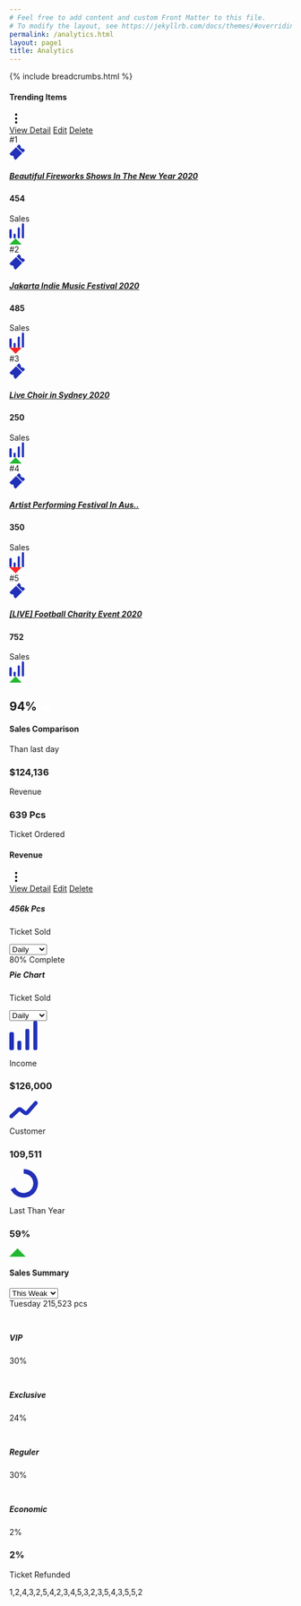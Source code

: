 ```yaml
---
# Feel free to add content and custom Front Matter to this file.
# To modify the layout, see https://jekyllrb.com/docs/themes/#overriding-theme-defaults
permalink: /analytics.html
layout: page1
title: Analytics
---
```

<div class="content-body">
<!-- row -->
<div class="container-fluid">
{% include breadcrumbs.html %}
<div class="row">
<div class="col-xl-6 col-xxl-12 col-lg-12 col-md-12 col-sm-12">
<div class="row">
<div class="col-xl-12">
<div class="card">
<div class="card-header border-0 pb-0 d-sm-flex d-block">
<h4 class="card-title mb-1">Trending Items</h4>
<div class="dropdown ms-auto text-end">
<div class="btn-link" data-bs-toggle="dropdown">
<svg xmlns="http://www.w3.org/2000/svg" xmlns:xlink="http://www.w3.org/1999/xlink" width="24px" height="24px" viewBox="0 0 24 24" version="1.1"><g stroke="none" stroke-width="1" fill="none" fill-rule="evenodd"><rect x="0" y="0" width="24" height="24"></rect><circle fill="#000000" cx="12" cy="5" r="2"></circle><circle fill="#000000" cx="12" cy="12" r="2"></circle><circle fill="#000000" cx="12" cy="19" r="2"></circle></g></svg>
</div>
<div class="dropdown-menu dropdown-menu-right">
<a class="dropdown-item" href="javascript:void(0);">View Detail</a>
<a class="dropdown-item" href="javascript:void(0);">Edit</a>
<a class="dropdown-item" href="javascript:void(0);">Delete</a>
</div>
</div>
</div>
<div class="card-body pt-0 p-0">
<div class="align-items-center d-flex mx-0 border-bottom p-4">
<span class="number col-2 col-sm-1 px-0 align-self-center">#1</span>
<div class="outline border rounded-circle p-3 me-3">
<svg class="primary-icon" width="28" height="28" viewBox="0 0 28 28" fill="none" xmlns="http://www.w3.org/2000/svg">
<path d="M11.9042 5.18413L0.556031 16.5323C0.281453 16.8068 0.281453 17.2521 0.556031 17.5266L3.24911 20.2197C3.44481 20.4154 3.73705 20.4781 3.99582 20.3799C5.0289 19.9878 6.20067 20.2386 6.98098 21.0189C7.76129 21.7992 8.01214 22.971 7.62003 24.0041C7.52178 24.2628 7.5845 24.5551 7.78019 24.7508L10.4733 27.4439C10.7479 27.7185 11.1931 27.7185 11.4677 27.4439L22.8158 16.0958L11.9042 5.18413Z" fill="#2130B8"></path>
<path d="M27.4439 10.4734L24.7508 7.78025C24.5551 7.58456 24.2628 7.52185 24.0041 7.62009C22.971 8.0122 21.7993 7.76132 21.019 6.98101C20.2386 6.2007 19.9878 5.02893 20.3799 3.99585C20.4781 3.73711 20.4154 3.44484 20.2197 3.24914L17.5266 0.556062C17.252 0.281484 16.8068 0.281484 16.5322 0.556062L12.8985 4.18975L23.8102 15.1014L27.4439 11.4677C27.7185 11.1932 27.7185 10.7479 27.4439 10.4734Z" fill="#2130B8"></path>
</svg>
</div>
<div class="col-sm-4 col-12 col-xxl-5 my-3 my-sm-0 px-0">
<h5 class="mt-0 mb-0"><a class="text-black" href="javascript:void(0);">Beautiful Fireworks Shows In The New Year 2020</a></h5>
</div>
<div class="ms-sm-auto col-2 col-sm-2 px-0 d-flex align-self-center align-items-center">
<div class="text-center">
<h4 class="mb-0 text-black">454</h4>
<span class="fs-14">Sales</span>
</div>
</div>
<div class="me-3 col-2 col-sm-1">
<span class="peity-success" data-style="width:100%;" style="display: none;">0,2,1,4</span>
<svg  class="primary-icon" width="26" height="27" viewBox="0 0 26 27" fill="none" xmlns="http://www.w3.org/2000/svg">
<rect width="3.71426" height="27" rx="1.85713" transform="matrix(-1 0 0 1 26 0)" fill="#2130B8"></rect>
<rect width="3.71426" height="19.6364" rx="1.85713" transform="matrix(-1 0 0 1 18.5723 7.36365)" fill="#2130B8"></rect>
<rect width="3.71426" height="8.59091" rx="1.85713" transform="matrix(-1 0 0 1 11.1436 18.4091)" fill="#2130B8"></rect>
<rect width="4.19045" height="16.6154" rx="2.09522" transform="matrix(-1 0 0 1 4.19043 10.3846)" fill="#2130B8"></rect>
</svg>
</div>
<svg width="22" height="11" class="col-sm-1 col-2" viewBox="0 0 22 11" fill="none" xmlns="http://www.w3.org/2000/svg">
<path d="M0 11L11 -4.72849e-07L22 11" fill="#21B830"></path>
</svg>
</div>
<div class="align-items-center d-flex mx-0 border-bottom p-4">
<span class="number col-2 col-sm-1 px-0 align-self-center">#2</span>
<div class="outline border rounded-circle p-3 me-3">
<svg class="primary-icon" width="28" height="28" viewBox="0 0 28 28" fill="none" xmlns="http://www.w3.org/2000/svg">
<path d="M11.9042 5.18413L0.556031 16.5323C0.281453 16.8068 0.281453 17.2521 0.556031 17.5266L3.24911 20.2197C3.44481 20.4154 3.73705 20.4781 3.99582 20.3799C5.0289 19.9878 6.20067 20.2386 6.98098 21.0189C7.76129 21.7992 8.01214 22.971 7.62003 24.0041C7.52178 24.2628 7.5845 24.5551 7.78019 24.7508L10.4733 27.4439C10.7479 27.7185 11.1931 27.7185 11.4677 27.4439L22.8158 16.0958L11.9042 5.18413Z" fill="#2130B8"></path>
<path d="M27.4439 10.4734L24.7508 7.78025C24.5551 7.58456 24.2628 7.52185 24.0041 7.62009C22.971 8.0122 21.7993 7.76132 21.019 6.98101C20.2386 6.2007 19.9878 5.02893 20.3799 3.99585C20.4781 3.73711 20.4154 3.44484 20.2197 3.24914L17.5266 0.556062C17.252 0.281484 16.8068 0.281484 16.5322 0.556062L12.8985 4.18975L23.8102 15.1014L27.4439 11.4677C27.7185 11.1932 27.7185 10.7479 27.4439 10.4734Z" fill="#2130B8"></path>
</svg>
</div>
<div class="col-sm-4 col-12 col-xxl-5 my-3 my-sm-0 px-0">
<h5 class="mt-0 mb-0"><a class="text-black" href="javascript:void(0);">Jakarta Indie Music Festival 2020</a></h5>
</div>
<div class="ms-sm-auto col-2 col-sm-2 px-0 d-flex align-self-center align-items-center">
<div class="text-center">
<h4 class="mb-0 text-black">485</h4>
<span class="fs-14">Sales</span>
</div>
</div>
<div class="me-3 col-2 col-sm-1">
<span class="peity-success" data-style="width:100%;" style="display: none;">0,2,1,4</span>
<svg class="primary-icon" width="26" height="27" viewBox="0 0 26 27" fill="none" xmlns="http://www.w3.org/2000/svg">
<rect width="3.71426" height="27" rx="1.85713" transform="matrix(-1 0 0 1 26 0)" fill="#2130B8"></rect>
<rect width="3.71426" height="19.6364" rx="1.85713" transform="matrix(-1 0 0 1 18.5723 7.36365)" fill="#2130B8"></rect>
<rect width="3.71426" height="8.59091" rx="1.85713" transform="matrix(-1 0 0 1 11.1436 18.4091)" fill="#2130B8"></rect>
<rect width="4.19045" height="16.6154" rx="2.09522" transform="matrix(-1 0 0 1 4.19043 10.3846)" fill="#2130B8"></rect>
</svg>
</div>
<svg width="22" height="11" class="col-sm-1 col-2" viewBox="0 0 22 11" fill="none" xmlns="http://www.w3.org/2000/svg">
<path d="M0 -9.61651e-07L11 11L22 0" fill="#FF2626"></path>
</svg>
</div>
<div class="align-items-center d-flex mx-0 border-bottom p-4">
<span class="number col-2 col-sm-1 px-0 align-self-center">#3</span>
<div class="outline border rounded-circle p-3 me-3">
<svg class="primary-icon" width="28" height="28" viewBox="0 0 28 28" fill="none" xmlns="http://www.w3.org/2000/svg">
<path d="M11.9042 5.18413L0.556031 16.5323C0.281453 16.8068 0.281453 17.2521 0.556031 17.5266L3.24911 20.2197C3.44481 20.4154 3.73705 20.4781 3.99582 20.3799C5.0289 19.9878 6.20067 20.2386 6.98098 21.0189C7.76129 21.7992 8.01214 22.971 7.62003 24.0041C7.52178 24.2628 7.5845 24.5551 7.78019 24.7508L10.4733 27.4439C10.7479 27.7185 11.1931 27.7185 11.4677 27.4439L22.8158 16.0958L11.9042 5.18413Z" fill="#2130B8"></path>
<path d="M27.4439 10.4734L24.7508 7.78025C24.5551 7.58456 24.2628 7.52185 24.0041 7.62009C22.971 8.0122 21.7993 7.76132 21.019 6.98101C20.2386 6.2007 19.9878 5.02893 20.3799 3.99585C20.4781 3.73711 20.4154 3.44484 20.2197 3.24914L17.5266 0.556062C17.252 0.281484 16.8068 0.281484 16.5322 0.556062L12.8985 4.18975L23.8102 15.1014L27.4439 11.4677C27.7185 11.1932 27.7185 10.7479 27.4439 10.4734Z" fill="#2130B8"></path>
</svg>
</div>
<div class="col-sm-4 col-12 col-xxl-5 my-3 my-sm-0 px-0">
<h5 class="mt-0 mb-0"><a class="text-black" href="javascript:void(0);">Live Choir in Sydney 2020</a></h5>
</div>
<div class="ms-sm-auto col-2 col-sm-2 px-0 d-flex align-self-center align-items-center">
<div class="text-center">
<h4 class="mb-0 text-black">250</h4>
<span class="fs-14">Sales</span>
</div>
</div>
<div class="me-3 col-2 col-sm-1">
<span class="peity-success" data-style="width:100%;" style="display: none;">0,2,1,4</span>
<svg class="primary-icon" width="26" height="27" viewBox="0 0 26 27" fill="none" xmlns="http://www.w3.org/2000/svg">
<rect width="3.71426" height="27" rx="1.85713" transform="matrix(-1 0 0 1 26 0)" fill="#2130B8"></rect>
<rect width="3.71426" height="19.6364" rx="1.85713" transform="matrix(-1 0 0 1 18.5723 7.36365)" fill="#2130B8"></rect>
<rect width="3.71426" height="8.59091" rx="1.85713" transform="matrix(-1 0 0 1 11.1436 18.4091)" fill="#2130B8"></rect>
<rect width="4.19045" height="16.6154" rx="2.09522" transform="matrix(-1 0 0 1 4.19043 10.3846)" fill="#2130B8"></rect>
</svg>
</div>
<svg width="22" height="11" class="col-sm-1 col-2" viewBox="0 0 22 11" fill="none" xmlns="http://www.w3.org/2000/svg">
<path d="M0 11L11 -4.72849e-07L22 11" fill="#21B830"></path>
</svg>
</div>
<div class="align-items-center d-flex mx-0 border-bottom p-4">
<span class="number col-2 col-sm-1 px-0 align-self-center">#4</span>
<div class="outline border rounded-circle p-3 me-3">
<svg class="primary-icon" width="28" height="28" viewBox="0 0 28 28" fill="none" xmlns="http://www.w3.org/2000/svg">
<path d="M11.9042 5.18413L0.556031 16.5323C0.281453 16.8068 0.281453 17.2521 0.556031 17.5266L3.24911 20.2197C3.44481 20.4154 3.73705 20.4781 3.99582 20.3799C5.0289 19.9878 6.20067 20.2386 6.98098 21.0189C7.76129 21.7992 8.01214 22.971 7.62003 24.0041C7.52178 24.2628 7.5845 24.5551 7.78019 24.7508L10.4733 27.4439C10.7479 27.7185 11.1931 27.7185 11.4677 27.4439L22.8158 16.0958L11.9042 5.18413Z" fill="#2130B8"></path>
<path d="M27.4439 10.4734L24.7508 7.78025C24.5551 7.58456 24.2628 7.52185 24.0041 7.62009C22.971 8.0122 21.7993 7.76132 21.019 6.98101C20.2386 6.2007 19.9878 5.02893 20.3799 3.99585C20.4781 3.73711 20.4154 3.44484 20.2197 3.24914L17.5266 0.556062C17.252 0.281484 16.8068 0.281484 16.5322 0.556062L12.8985 4.18975L23.8102 15.1014L27.4439 11.4677C27.7185 11.1932 27.7185 10.7479 27.4439 10.4734Z" fill="#2130B8"></path>
</svg>
</div>
<div class="col-sm-4 col-12 col-xxl-5 my-3 my-sm-0 px-0">
<h5 class="mt-0 mb-0"><a class="text-black" href="javascript:void(0);">Artist Performing Festival In Aus..</a></h5>
</div>
<div class="ms-sm-auto col-2 col-sm-2 px-0 d-flex align-self-center align-items-center">
<div class="text-center">
<h4 class="mb-0 text-black">350</h4>
<span class="fs-14">Sales</span>
</div>
</div>
<div class="me-3 col-2 col-sm-1">
<span class="peity-success" data-style="width:100%;" style="display: none;">0,2,1,4</span>
<svg class="primary-icon" width="26" height="27" viewBox="0 0 26 27" fill="none" xmlns="http://www.w3.org/2000/svg">
<rect width="3.71426" height="27" rx="1.85713" transform="matrix(-1 0 0 1 26 0)" fill="#2130B8"></rect>
<rect width="3.71426" height="19.6364" rx="1.85713" transform="matrix(-1 0 0 1 18.5723 7.36365)" fill="#2130B8"></rect>
<rect width="3.71426" height="8.59091" rx="1.85713" transform="matrix(-1 0 0 1 11.1436 18.4091)" fill="#2130B8"></rect>
<rect width="4.19045" height="16.6154" rx="2.09522" transform="matrix(-1 0 0 1 4.19043 10.3846)" fill="#2130B8"></rect>
</svg>
</div>
<svg width="22" height="11" class="col-sm-1 col-2" viewBox="0 0 22 11" fill="none" xmlns="http://www.w3.org/2000/svg">
<path d="M0 -9.61651e-07L11 11L22 0" fill="#FF2626"></path>
</svg>
</div>
<div class="align-items-center d-flex mx-0 border-bottom p-4">
<span class="number col-2 col-sm-1 px-0 align-self-center">#5</span>
<div class="outline border rounded-circle p-3 me-3">
<svg class="primary-icon" width="28" height="28" viewBox="0 0 28 28" fill="none" xmlns="http://www.w3.org/2000/svg">
<path d="M11.9042 5.18413L0.556031 16.5323C0.281453 16.8068 0.281453 17.2521 0.556031 17.5266L3.24911 20.2197C3.44481 20.4154 3.73705 20.4781 3.99582 20.3799C5.0289 19.9878 6.20067 20.2386 6.98098 21.0189C7.76129 21.7992 8.01214 22.971 7.62003 24.0041C7.52178 24.2628 7.5845 24.5551 7.78019 24.7508L10.4733 27.4439C10.7479 27.7185 11.1931 27.7185 11.4677 27.4439L22.8158 16.0958L11.9042 5.18413Z" fill="#2130B8"></path>
<path d="M27.4439 10.4734L24.7508 7.78025C24.5551 7.58456 24.2628 7.52185 24.0041 7.62009C22.971 8.0122 21.7993 7.76132 21.019 6.98101C20.2386 6.2007 19.9878 5.02893 20.3799 3.99585C20.4781 3.73711 20.4154 3.44484 20.2197 3.24914L17.5266 0.556062C17.252 0.281484 16.8068 0.281484 16.5322 0.556062L12.8985 4.18975L23.8102 15.1014L27.4439 11.4677C27.7185 11.1932 27.7185 10.7479 27.4439 10.4734Z" fill="#2130B8"></path>
</svg>
</div>
<div class="col-sm-4 col-12 col-xxl-5 my-3 my-sm-0 px-0">
<h5 class="mt-0 mb-0"><a class="text-black" href="javascript:void(0);">[LIVE] Football Charity Event 2020</a></h5>
</div>
<div class="ms-sm-auto col-2 col-sm-2 px-0 d-flex align-self-center align-items-center">
<div class="text-center">
<h4 class="mb-0 text-black">752</h4>
<span class="fs-14">Sales</span>
</div>
</div>
<div class="me-3 col-2 col-sm-1">
<span class="peity-success" data-style="width:100%;" style="display: none;">0,2,1,4</span>
<svg class="primary-icon" width="26" height="27" viewBox="0 0 26 27" fill="none" xmlns="http://www.w3.org/2000/svg">
<rect width="3.71426" height="27" rx="1.85713" transform="matrix(-1 0 0 1 26 0)" fill="#2130B8"></rect>
<rect width="3.71426" height="19.6364" rx="1.85713" transform="matrix(-1 0 0 1 18.5723 7.36365)" fill="#2130B8"></rect>
<rect width="3.71426" height="8.59091" rx="1.85713" transform="matrix(-1 0 0 1 11.1436 18.4091)" fill="#2130B8"></rect>
<rect width="4.19045" height="16.6154" rx="2.09522" transform="matrix(-1 0 0 1 4.19043 10.3846)" fill="#2130B8"></rect>
</svg>
</div>
<svg width="22" height="11" class="col-sm-1 col-2" viewBox="0 0 22 11" fill="none" xmlns="http://www.w3.org/2000/svg">
<path d="M0 11L11 -4.72849e-07L22 11" fill="#21B830"></path>
</svg>
</div>
</div>
</div>
</div>
<div class="col-xl-12">
<div class="card bg-warning">
<div class="card-header border-0 pb-0 d-sm-flex d-block align-items-start">
<h2 class="mb-1 text-white fs-35 font-w600">94%
<svg width="22" height="11" viewBox="0 0 22 11" fill="none" xmlns="http://www.w3.org/2000/svg">
<path d="M0 11L11 -4.72849e-07L22 11" fill="#fff"></path>
</svg>
</h2>
<div class="dropdown ms-auto text-end">
<h4 class="text-white">Sales Comparison</h4>
<span class="text-white font-w300">Than last day</span>
</div>
</div>
<div class="card-body p-2">
<canvas id="ticketSold" height="217"></canvas>
</div>
</div>
</div>
<div class="col-xl-6 col-sm-6">
<div class="card overflow-hidden">
<div class="card-header border-0 pb-0">
<div>
<h3 class="mb-0 text-black font-w600">$124,136</h3>
<p class="mb-1">Revenue</p>
</div>
</div>
<div class="card-body p-0  mt-widget">	
<canvas id="revenueChart" height="85"></canvas>
</div>
</div>
</div>
<div class="col-xl-6 col-sm-6">
<div class="card overflow-hidden">
<div class="card-header border-0 pb-0">
<div>
<h3 class="mb-0 text-black font-w600">639 Pcs</h3>
<p class="mb-1">Ticket Ordered</p>
</div>
</div>
<div class="card-body p-0">	
<div class="col-7 px-0 offset-5 mt-widget">	
<canvas id="chart_widget_2" height="85"></canvas>
</div>
</div>
</div>
</div>
</div>
</div>
<div class="col-xl-3 col-xxl-6 col-lg-6 col-md-6 col-sm-12">
<div class="row">
<div class="col-xl-12">
<div class="card">
<div class="card-header border-0 pb-0">
<h4 class="card-title">Revenue</h4>
<div class="dropdown ms-auto text-end">
<div class="btn-link" data-bs-toggle="dropdown">
<svg xmlns="http://www.w3.org/2000/svg" xmlns:xlink="http://www.w3.org/1999/xlink" width="24px" height="24px" viewBox="0 0 24 24" version="1.1"><g stroke="none" stroke-width="1" fill="none" fill-rule="evenodd"><rect x="0" y="0" width="24" height="24"></rect><circle fill="#000000" cx="12" cy="5" r="2"></circle><circle fill="#000000" cx="12" cy="12" r="2"></circle><circle fill="#000000" cx="12" cy="19" r="2"></circle></g></svg>
</div>
<div class="dropdown-menu dropdown-menu-right">
<a class="dropdown-item" href="javascript:void(0);">View Detail</a>
<a class="dropdown-item" href="javascript:void(0);">Edit</a>
<a class="dropdown-item" href="javascript:void(0);">Delete</a>
</div>
</div>
</div>
<div class="card-body">
<canvas id="areaChart_2" height="350"></canvas>
</div>
</div>
</div>
<div class="col-xl-12">
<div class="card">
<div class="card-header pb-0 border-0">
<div>
<h5 class="mb-0 text-black font-weight-bold">456k Pcs</h5>
<p class="fs-14 mb-0">Ticket Sold</p>
</div>
<select class="default-select d-inline-block style-2" aria-label="Default select example">
<option selected>Daily</option>
<option value="1">Newest</option>
<option value="2">Old</option>
</select>
</div>
<div class="card-body">
<div class="progress mb-0" style="height:8px; width:100%;">
<div class="progress-bar bg-primary progress-animated" style="width:80%; height:8px;" role="progressbar">
<span class="sr-only">80% Complete</span>
</div>
</div>
</div>
</div>
</div>
<div class="col-xl-12">
<div class="card">
<div class="card-header pb-0 border-0">
<div>
<h5 class="mb-0 text-black font-weight-bold">Pie Chart</h5>
<p class="fs-14 mb-0">Ticket Sold</p>
</div>
<select class="default-select d-inline-block style-2" aria-label="Default select example">
<option selected>Daily</option>
<option value="1">Newest</option>
<option value="2">Old</option>
</select>
</div>
<div class="card-body pt-2">
<div id="chartCircle"></div>
</div>
</div>
</div>
</div>
</div>
<div class="col-xl-3 col-xxl-6 col-lg-6 col-md-6 col-sm-12">
<div class="row">
<div class="col-xl-12">
<div class="card">
<div class="card-body">
<div class="media align-items-center">
<span class="me-4">
<svg  class="primary-icon" width="50" height="53" viewBox="0 0 50 53" fill="none" xmlns="http://www.w3.org/2000/svg">
<rect width="7.11688" height="52.1905" rx="3" transform="matrix(-1 0 0 1 49.8184 0)" fill="#2130B8"></rect>
<rect width="7.11688" height="37.9567" rx="3" transform="matrix(-1 0 0 1 35.585 14.2338)" fill="#2130B8"></rect>
<rect width="7.11688" height="16.6061" rx="3" transform="matrix(-1 0 0 1 21.3516 35.5844)" fill="#2130B8"></rect>
<rect width="8.0293" height="32.1172" rx="3" transform="matrix(-1 0 0 1 8.0293 20.0732)" fill="#2130B8"></rect>
</svg>
</span>
<div class="media-body ms-1">
<p class="mb-2">Income</p>
<h3 class="mb-0 text-black font-w600">$126,000</h3>
</div>
</div>
</div>
</div>
</div>
<div class="col-xl-12">
<div class="card">
<div class="card-body">
<div class="media align-items-center">
<span class="me-4">
<svg  class="primary-icon" width="51" height="31" viewBox="0 0 51 31" fill="none" xmlns="http://www.w3.org/2000/svg">
<path fill-rule="evenodd" clip-rule="evenodd" d="M49.3228 0.840214C50.7496 2.08096 50.9005 4.24349 49.6597 5.67035L34.6786 22.8987C32.284 25.6525 28.1505 26.0444 25.281 23.7898L18.1758 18.2072L5.77023 29.883C4.3933 31.1789 2.22651 31.1133 0.930578 29.7363C-0.365358 28.3594 -0.299697 26.1926 1.07723 24.8967L13.4828 13.2209C15.9494 10.8993 19.7428 10.7301 22.4063 12.8229L29.5115 18.4055L44.4926 1.1772C45.7334 -0.249661 47.8959 -0.400534 49.3228 0.840214Z" fill="#2130B8"></path>
</svg>
</span>
<div class="media-body ms-1">
<p class="mb-2">Customer</p>
<h3 class="mb-0 text-black font-w600">109,511</h3>
</div>
</div>
</div>
</div>
</div>
<div class="col-xl-12">
<div class="card">
<div class="card-body">
<div class="media align-items-center">
<span class="me-4">
<svg  class="primary-icon" width="51" height="52" viewBox="0 0 51 52" fill="none" xmlns="http://www.w3.org/2000/svg">
<path fill-rule="evenodd" clip-rule="evenodd" d="M25.5 43C34.8888 43 42.5 35.3888 42.5 26C42.5 16.6112 34.8888 9 25.5 9C16.1112 9 8.5 16.6112 8.5 26C8.5 35.3888 16.1112 43 25.5 43ZM25.5 51.5C39.5833 51.5 51 40.0833 51 26C51 11.9167 39.5833 0.5 25.5 0.5C11.4167 0.5 0 11.9167 0 26C0 40.0833 11.4167 51.5 25.5 51.5Z" fill="white" fill-opacity="0.18"></path>
<path fill-rule="evenodd" clip-rule="evenodd" d="M33.9997 1.95836C31.2809 0.997147 28.4073 0.5 25.4997 0.5V8.86605C28.5687 8.86605 31.5815 9.6904 34.223 11.253C36.8645 12.8155 39.0379 15.0589 40.5159 17.7486C41.9939 20.4384 42.7223 23.4757 42.625 26.5433C42.5277 29.6108 41.6082 32.5959 39.9627 35.1866C38.3172 37.7772 36.006 39.8783 33.2707 41.2703C30.5355 42.6623 27.4766 43.294 24.4136 43.0995C21.3507 42.905 18.3963 41.8913 15.8591 40.1645C13.3219 38.4376 11.2952 36.061 9.99062 33.283L2.41797 36.8391C3.65388 39.4709 5.32535 41.8607 7.35106 43.9131C8.50759 45.0848 9.77958 46.1466 11.1519 47.0806C14.9279 49.6506 19.3249 51.1592 23.8834 51.4487C28.4418 51.7382 32.9943 50.798 37.0652 48.7264C41.136 46.6548 44.5756 43.5277 47.0246 39.6721C49.4736 35.8165 50.842 31.3739 50.9868 26.8085C51.1317 22.2432 50.0476 17.7228 47.8479 13.7197C45.6482 9.71663 42.4137 6.37787 38.4824 4.05236C37.0536 3.2072 35.5519 2.50715 33.9997 1.95836Z" fill="#2130B8"></path>
</svg>
</span>
<div class="media-body ms-1">
<p class="mb-2">Last Than Year</p>
<div class="d-flex align-items-center">
<h3 class="mb-0 me-3 text-black font-w600">59%</h3>
<svg width="29" height="15" viewBox="0 0 29 15" fill="none" xmlns="http://www.w3.org/2000/svg">
<path d="M0 15L14.5 -1.27353e-06L29 15" fill="#21B830"></path>
</svg>
</div>
</div>
</div>
</div>
</div>
</div>
<div class="col-md-12">
<div class="card">
<div class="card-header border-0 pb-0">
<h4 class="card-title">Sales Summary</h4>
<div class="btn-group">
<select class="default-select style-2" aria-label="Default select example">
<option selected>This Weak</option>
<option value="1">Next Weak</option>
</select>
</div>
</div>
<div class="card-body pt-2">
<div class="border p-3 d-flex justify-content-between fs-14 rounded-lg mb-4">
<span class="text-black">Tuesday</span>
<span class="text-black">215,523 pcs</span>
</div>

<div class="text-center">
<div id="polarAreaCharts"></div>
</div>
<div class="row mx-0">
<div class="col-6 px-0 d-flex align-items-center mb-3">
<div class="bg-primary rounded me-3 d-block" style="width:25px; height:25px;"></div>
<div>
<h5 class="mb-1 text-black">VIP</h5>
<span>30%</span>
</div>
</div>
<div class="col-6 px-0 d-flex align-items-center mb-3">
<div class="bg-success rounded me-3 d-block" style="width:25px; height:25px;"></div>
<div>
<h5 class="mb-1 text-black">Exclusive</h5>
<span>24%</span>
</div>
</div>
<div class="col-6 px-0 d-flex align-items-center">
<div class="bg-warning rounded me-3 d-block" style="width:25px; height:25px;"></div>
<div>
<h5 class="mb-1 text-black">Reguler</h5>
<span>30%</span>
</div>
</div>
<div class="col-6 px-0 d-flex align-items-center">
<div class="bg-secondary rounded me-3 d-block" style="width:25px; height:25px;"></div>
<div>
<h5 class="mb-1 text-black">Economic</h5>
<span>2%</span>
</div>
</div>
</div>
</div>
</div>
</div>
<div class="col-md-12">
<div class="card overflow-hidden">
<div class="card-header border-0 pb-2">
<div>
<h3 class="mb-0 text-black font-w600">2%</h3>
<p class="mb-1">Ticket Refunded</p>
</div>
</div>
<div class="card-body p-0">	
<span class="updating-chart">1,2,4,3,2,5,4,2,3,4,5,3,2,3,5,4,3,5,5,2</span>
</div>
</div>
</div>
</div>
</div>

</div>
</div>
</div>